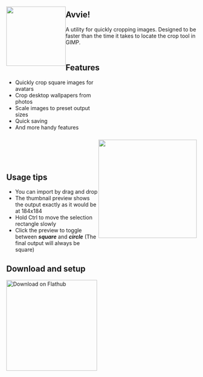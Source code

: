 
<img src="https://user-images.githubusercontent.com/17271572/62006477-0134ed00-b195-11e9-9f0e-a9d32d7e7ebc.png" align="left" height="157px" hspace="0px" vspace="20px">

## Avvie!

A utility for quickly cropping images. Designed to be faster than the time it takes to locate the crop tool in GIMP.
<br><br>

## Features

<img src="https://user-images.githubusercontent.com/17271572/62346882-e0c9b180-b54b-11e9-9fbd-aa313928ef23.png" hspace="0px" vspace="160px" height="260px" align="right">

 - Quickly crop square images for avatars
 - Crop desktop wallpapers from photos
 - Scale images to preset output sizes
 - Quick saving
 - And more handy features

<br><br><br><br>

## Usage tips

 - You can import by drag and drop
 - The thumbnail preview shows the output exactly as it would be at 184x184
 - Hold <kdb>Ctrl</kbd> to move the selection rectangle slowly
 - Click the preview to toggle between ***square*** and ***circle*** (The final output will always be square)

## Download and setup

<a href='https://flathub.org/apps/details/com.github.taiko2k.avvie'><img width='240' alt='Download on Flathub' src='https://flathub.org/assets/badges/flathub-badge-i-en.png'/></a>
